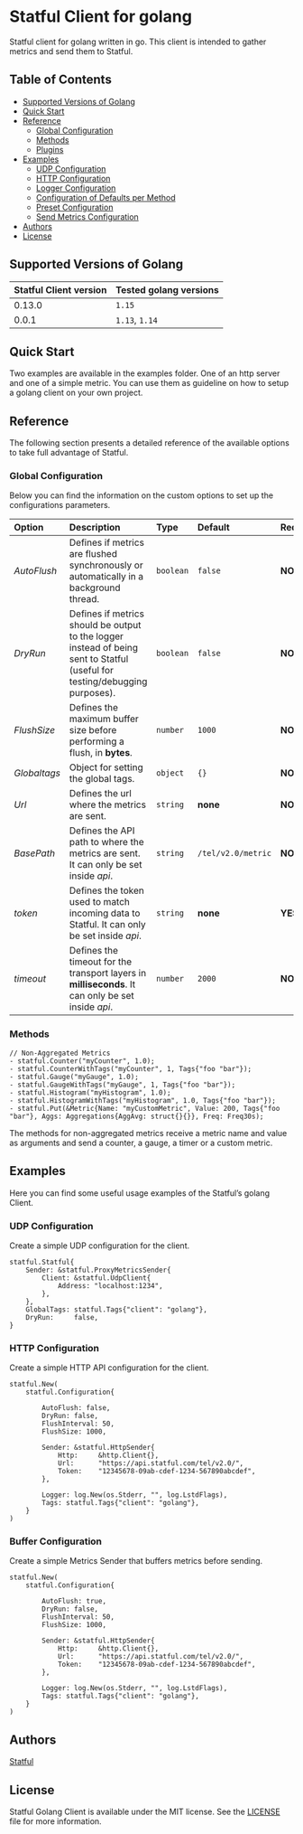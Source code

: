 
Statful Client for golang
==============

Statful client for golang written in go. This client is intended to gather metrics and send them to Statful.

## Table of Contents

* [Supported Versions of Golang](#supported-versions-of-golang)
* [Quick Start](#quick-start)
* [Reference](#reference)
  * [Global Configuration](#global-configuration)
  * [Methods](#methods)
  * [Plugins](#plugins)
* [Examples](#examples)
  * [UDP Configuration](#udp-configuration)
  * [HTTP Configuration](#http-configuration)
  * [Logger Configuration](#logger-configuration)
   * [Configuration of Defaults per Method](#configuration-of-defaults-per-method)
  * [Preset Configuration](#preset-configuration)
  * [Send Metrics Configuration](#send-metrics-configuration)
 * [Authors](#authors)
* [License](#license)

## Supported Versions of Golang

| Statful Client version | Tested golang versions  |
|:---|:---|
| 0.13.0 | `1.15` |
| 0.0.1 | `1.13`, `1.14` |

## Quick Start

Two examples are available in the examples folder. One of an http server and one of a simple metric.
You can use them as guideline on how to setup a golang client on your own project.

## Reference

The following section presents a detailed reference of the available options to take full advantage of Statful.

### Global Configuration

Below you can find the information on the custom options to set up the configurations parameters.

| Option | Description | Type | Default | Required |
|:---|:---|:---|:---|:---|
| _AutoFlush_ | Defines if metrics are flushed synchronously or automatically in a background thread. | `boolean` | `false` | **NO** |
| _DryRun_ | Defines if metrics should be output to the logger instead of being sent to Statful (useful for testing/debugging purposes). | `boolean` | `false` | **NO** |
| _FlushSize_ | Defines the maximum buffer size before performing a flush, in **bytes**. | `number` | `1000` | **NO** |
| _Globaltags_ | Object for setting the global tags. | `object` | `{}` | **NO** |
| _Url_ | Defines the url where the metrics are sent. | `string` | **none** | **NO** |
| _BasePath_ | Defines the API path to where the metrics are sent. It can only be set inside _api_. | `string` | `/tel/v2.0/metric` | **NO** |
| _token_ | Defines the token used to match incoming data to Statful. It can only be set inside _api_. | `string` | **none** | **YES** |
| _timeout_ | Defines the timeout for the transport layers in **milliseconds**. It can only be set inside _api_. | `number` | `2000` | **NO** |

### Methods

```golang
// Non-Aggregated Metrics
- statful.Counter("myCounter", 1.0);
- statful.CounterWithTags("myCounter", 1, Tags{"foo "bar"});
- statful.Gauge("myGauge", 1.0);
- statful.GaugeWithTags("myGauge", 1, Tags{"foo "bar"});
- statful.Histogram("myHistogram", 1.0);
- statful.HistogramWithTags("myHistogram", 1.0, Tags{"foo "bar"});
- statful.Put(&Metric{Name: "myCustomMetric", Value: 200, Tags{"foo "bar"}, Aggs: Aggregations{AggAvg: struct{}{}}, Freq: Freq30s);
```

The methods for non-aggregated metrics receive a metric name and value as arguments and send a counter, a gauge, a timer or a custom metric.

## Examples

Here you can find some useful usage examples of the Statful’s golang Client.

### UDP Configuration

Create a simple UDP configuration for the client.

```golang
statful.Statful{
    Sender: &statful.ProxyMetricsSender{
        Client: &statful.UdpClient{
            Address: "localhost:1234",
        },
    },
    GlobalTags: statful.Tags{"client": "golang"},
    DryRun:     false,
}
```

### HTTP Configuration

Create a simple HTTP API configuration for the client.

```golang
statful.New(
    statful.Configuration{

        AutoFlush: false,
        DryRun: false,
        FlushInterval: 50,
        FlushSize: 1000,

        Sender: &statful.HttpSender{
            Http:     &http.Client{},
            Url:      "https://api.statful.com/tel/v2.0/",
            Token:    "12345678-09ab-cdef-1234-567890abcdef",
        },

        Logger: log.New(os.Stderr, "", log.LstdFlags),
        Tags: statful.Tags{"client": "golang"},
    }
)
```

### Buffer Configuration

Create a simple Metrics Sender that buffers metrics before sending.

```golang
statful.New(
    statful.Configuration{

        AutoFlush: true,
        DryRun: false,
        FlushInterval: 50,
        FlushSize: 1000,

        Sender: &statful.HttpSender{
            Http:     &http.Client{},
            Url:      "https://api.statful.com/tel/v2.0/",
            Token:    "12345678-09ab-cdef-1234-567890abcdef",
        },

        Logger: log.New(os.Stderr, "", log.LstdFlags),
        Tags: statful.Tags{"client": "golang"},
    }
)
```

## Authors

[Statful](https://github.com/Statful)

## License

Statful Golang Client is available under the MIT license. See the [LICENSE](https://raw.githubusercontent.com/statful/statful-client-objc/master/LICENSE) file for more information.

